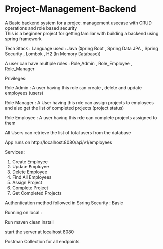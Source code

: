# Project-Management-Backend

A Basic backend system for a project management usecase with CRUD operations and role based security  
This is a beginner project for getting familiar with building a backend using spring framework

Tech Stack :
Language used : Java (Spring Boot , Spring Data JPA , Spring Security , Lombok , H2 (In Memory Database)) 




A user can have multiple roles : Role_Admin , Role_Employee , Role_Manager

Privileges: 

Role Admin : A user having this role can create , delete and update employees (users)

Role Manager : A User having this role can assign projects to employees  and also get the list of completed projects (project status)

Role Employee : A user having this role can complete projects assigned to them 

All Users can retrieve the list of total users from the database



App runs on http://localhost:8080/api/v1/employees

Services :

1. Create Employee 
2. Update Employee
3. Delete Employee
4. Find All Employees 
5. Assign Project
6. Complete Project
7. Get Completed Projects 

Authentication method followed in Spring Security : Basic 



Running on local :

Run maven clean install

start the server at localhost 8080 


Postman Collection for all endpoints

